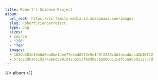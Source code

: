 ```yaml
---
title: Robert's Science Project
album:
  url_root: https://is-family-media.s3.amazonaws.com/images
  slug: RobertScienceProject
  type: png
  sizes:
  - source
  - "256"
  - "768"
  images:
  - 162db381d19b6d0ea8be1dee77ebbd8473e9e149f2228c3d5ebaddacd2b40ff2
  - 573c22d6ac61d2742e6c3981d423a553fa0d02ca50b05115ef55aa06d211737d
---
```

{{< album >}}

